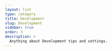 ```yaml
---
layout: list
type: category
title: Development
slug: Development
sidebar: true
order: 3
description: >
  Anything about Development tips and settings.
---
```

